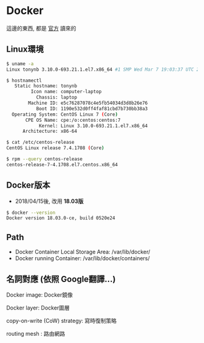 # Docker

這邊的東西, 都是 [官方](https://docs.docker.com/) 讀來的


## Linux環境

```sh
$ uname -a
Linux tonynb 3.10.0-693.21.1.el7.x86_64 #1 SMP Wed Mar 7 19:03:37 UTC 2018 x86_64 x86_64 x86_64 GNU/Linux

$ hostnamectl
   Static hostname: tonynb
         Icon name: computer-laptop
           Chassis: laptop
        Machine ID: e5c76287078c4e5fb54034d3d8b26e76
           Boot ID: 1190e532d0ff4faf81cbd7b730bb38a3
  Operating System: CentOS Linux 7 (Core)
       CPE OS Name: cpe:/o:centos:centos:7
            Kernel: Linux 3.10.0-693.21.1.el7.x86_64
      Architecture: x86-64

$ cat /etc/centos-release
CentOS Linux release 7.4.1708 (Core)

$ rpm --query centos-release
centos-release-7-4.1708.el7.centos.x86_64
```


## Docker版本

- 2018/04/15後, 改用 **18.03版**

```sh
$ docker --version
Docker version 18.03.0-ce, build 0520e24
```


## Path

- Docker Container Local Storage Area: /var/lib/docker/
- Docker running Container: /var/lib/docker/containers/


## 名詞對應 (依照 Google翻譯...)

Docker image: Docker鏡像

Docker layer: Docker圖層

copy-on-write (CoW) strategy: 寫時復制策略

routing mesh : 路由網路
